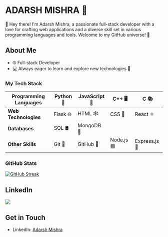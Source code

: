 # ADARSH MISHRA 🚀

👋 Hey there! I'm Adarsh Mishra, a passionate full-stack developer with a love for crafting web applications and a diverse skill set in various programming languages and tools. Welcome to my GitHub universe! 🌌

## About Me

- 🌐 Full-stack Developer
- 💻 Always eager to learn and explore new technologies 🧠


### My Tech Stack

| **Programming Languages** | Python 🐍 | JavaScript 🚀 | C++ 🖥️ | C 📚 |
|---------------------------|-----------|------------------|-------|-----|
| **Web Technologies**       | Flask 🌐  | HTML 🕸️         | CSS 🎨 | React ⚛️ |
| **Databases**              | SQL 🛢️    | MongoDB 🍃       |       |     |
| **Other Skills**           | Git 🔄    | GitHub 🐙        | Node.js 🟩 | Express.js 🚂 |


### GitHub Stats

[![GitHub Streak](https://streak-stats.demolab.com?user=AdarshMishra26&sideNums=9BEBE5)](https://git.io/streak-stats)

## LinkedIn 

<img src="[YOUR_VERCEL_PROJECT_DOMAIN]/[METHOD]?username=adarshmishra26" />

## Get in Touch

- LinkedIn: [Adarsh Mishra](https://www.linkedin.com/in/adarshmishra26/)
